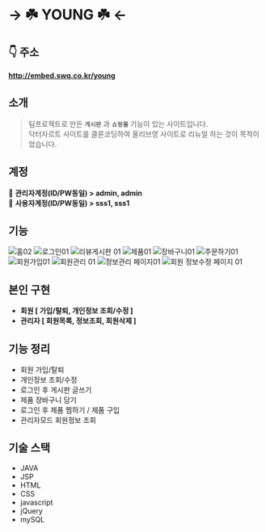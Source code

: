 -> ☘️ YOUNG ☘️ <-
=============



## 👇 주소
**http://embed.swq.co.kr/young**




## 소개
> 팀프로젝트로 만든 **`게시판`** 과 **`쇼핑몰`** 기능이 있는 사이트입니다.   
> 닥터자르트 사이트를 클론코딩하여 올리브영 사이트로 리뉴얼 하는 것이 목적이었습니다.       
      

    
## 계정        

🧐  **관리자계정(ID/PW동일)    >    admin,  admin**        
🙂  **사용자계정(ID/PW동일)    >    sss1,  sss1**        




## 기능

![홈02](https://user-images.githubusercontent.com/62224851/97671083-ebfeea80-1aca-11eb-8282-abef8eb7ec31.png)
![로그인01](https://user-images.githubusercontent.com/62224851/97671119-fe792400-1aca-11eb-9ffc-9ea6a2f7c1fb.png)
![리뷰게시판 01](https://user-images.githubusercontent.com/62224851/97671140-0933b900-1acb-11eb-9371-784e8c80b418.png)
![제품01](https://user-images.githubusercontent.com/62224851/97671162-12248a80-1acb-11eb-9e45-e3f183bfdca4.png)
![장바구니01](https://user-images.githubusercontent.com/62224851/97671185-1a7cc580-1acb-11eb-9e90-7f29c23fbc43.png)
![주문하기01](https://user-images.githubusercontent.com/62224851/97671206-22d50080-1acb-11eb-9502-a98879664691.png)
![회원가입01](https://user-images.githubusercontent.com/62224851/97671221-2b2d3b80-1acb-11eb-8f4b-127303299ce2.png)
![회원관리 01](https://user-images.githubusercontent.com/62224851/97671251-354f3a00-1acb-11eb-98c5-5015e48ace87.png)
![정보관리 페이지01](https://user-images.githubusercontent.com/62224851/97671272-3e400b80-1acb-11eb-9a99-0f31140bb19b.png)
![회원 정보수정 페이지 01](https://user-images.githubusercontent.com/62224851/97671280-45671980-1acb-11eb-9e05-1731f967b46c.png)        

    
    
    
## 본인 구현    

* **회원    [ 가입/탈퇴, 개인정보 조회/수정 ]**
* **관리자  [ 회원목록, 정보조회, 회원삭제 ]**     

    
    
    
## 기능 정리       

* 회원 가입/탈퇴
* 개인정보 조회/수정
* 로그인 후 게시판 글쓰기
* 제품 장바구니 담기
* 로그인 후 제품 찜하기 / 제품 구입
* 관리자모드 회원정보 조회     



    
## 기술 스택     

* JAVA
* JSP
* HTML
* CSS
* javascript
* jQuery
* mySQL

